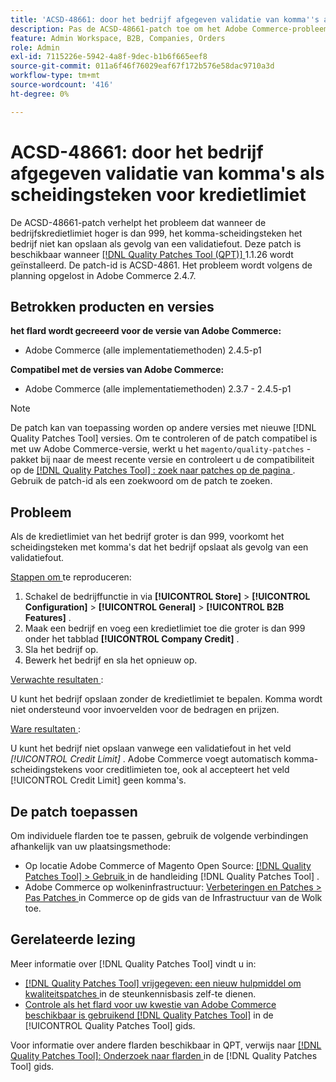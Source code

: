 ```yaml
---
title: 'ACSD-48661: door het bedrijf afgegeven validatie van komma''s als scheidingsteken voor kredietlimiet'
description: Pas de ACSD-48661-patch toe om het Adobe Commerce-probleem op te lossen, waarbij het komma-scheidingsteken het opslaan van het bedrijf verhindert vanwege een validatiefout wanneer de limiet van het bedrijfskrediet hoger is dan 999.
feature: Admin Workspace, B2B, Companies, Orders
role: Admin
exl-id: 7115226e-5942-4a8f-9dec-b1b6f665eef8
source-git-commit: 011a6f46f76029eaf67f172b576e58dac9710a3d
workflow-type: tm+mt
source-wordcount: '416'
ht-degree: 0%

---
```


# ACSD-48661: door het bedrijf afgegeven validatie van komma&#39;s als scheidingsteken voor kredietlimiet

De ACSD-48661-patch verhelpt het probleem dat wanneer de bedrijfskredietlimiet hoger is dan 999, het komma-scheidingsteken het bedrijf niet kan opslaan als gevolg van een validatiefout. Deze patch is beschikbaar wanneer [[!DNL Quality Patches Tool (QPT)] ](https://experienceleague.adobe.com/nl/docs/commerce-operations/tools/quality-patches-tool/quality-patches-tool-to-self-serve-quality-patches) 1.1.26 wordt geïnstalleerd. De patch-id is ACSD-4861. Het probleem wordt volgens de planning opgelost in Adobe Commerce 2.4.7.

## Betrokken producten en versies

**het flard wordt gecreeerd voor de versie van Adobe Commerce:**

* Adobe Commerce (alle implementatiemethoden) 2.4.5-p1

**Compatibel met de versies van Adobe Commerce:**

* Adobe Commerce (alle implementatiemethoden) 2.3.7 - 2.4.5-p1

>[!NOTE]
>
>De patch kan van toepassing worden op andere versies met nieuwe [!DNL Quality Patches Tool] versies. Om te controleren of de patch compatibel is met uw Adobe Commerce-versie, werkt u het `magento/quality-patches` -pakket bij naar de meest recente versie en controleert u de compatibiliteit op de [[!DNL Quality Patches Tool] : zoek naar patches op de pagina ](https://experienceleague.adobe.com/tools/commerce-quality-patches/index.html?lang=nl-NL) . Gebruik de patch-id als een zoekwoord om de patch te zoeken.

## Probleem

Als de kredietlimiet van het bedrijf groter is dan 999, voorkomt het scheidingsteken met komma&#39;s dat het bedrijf opslaat als gevolg van een validatiefout.

<u> Stappen om </u> te reproduceren:

1. Schakel de bedrijffunctie in via **[!UICONTROL Store]** > **[!UICONTROL Configuration]** > **[!UICONTROL General]** > **[!UICONTROL B2B Features]** .
1. Maak een bedrijf en voeg een kredietlimiet toe die groter is dan 999 onder het tabblad **[!UICONTROL Company Credit]** .
1. Sla het bedrijf op.
1. Bewerk het bedrijf en sla het opnieuw op.

<u> Verwachte resultaten </u>:

U kunt het bedrijf opslaan zonder de kredietlimiet te bepalen. Komma wordt niet ondersteund voor invoervelden voor de bedragen en prijzen.

<u> Ware resultaten </u>:

U kunt het bedrijf niet opslaan vanwege een validatiefout in het veld *[!UICONTROL Credit Limit]* . Adobe Commerce voegt automatisch komma-scheidingstekens voor creditlimieten toe, ook al accepteert het veld [!UICONTROL Credit Limit] geen komma&#39;s.

## De patch toepassen

Om individuele flarden toe te passen, gebruik de volgende verbindingen afhankelijk van uw plaatsingsmethode:

* Op locatie Adobe Commerce of Magento Open Source: [[!DNL Quality Patches Tool] > Gebruik ](/help/tools/quality-patches-tool/usage.md) in de handleiding [!DNL Quality Patches Tool] .
* Adobe Commerce op wolkeninfrastructuur: [ Verbeteringen en Patches > Pas Patches ](https://experienceleague.adobe.com/docs/commerce-cloud-service/user-guide/develop/upgrade/apply-patches.html?lang=nl-NL) in Commerce op de gids van de Infrastructuur van de Wolk toe.

## Gerelateerde lezing

Meer informatie over [!DNL Quality Patches Tool] vindt u in:

* [[!DNL Quality Patches Tool]  vrijgegeven: een nieuw hulpmiddel om kwaliteitspatches ](https://experienceleague.adobe.com/nl/docs/commerce-operations/tools/quality-patches-tool/quality-patches-tool-to-self-serve-quality-patches) in de steunkennisbasis zelf-te dienen.
* [ Controle als het flard voor uw kwestie van Adobe Commerce beschikbaar is gebruikend  [!DNL Quality Patches Tool]](/help/tools/quality-patches-tool/patches-available-in-qpt/check-patch-for-magento-issue-with-magento-quality-patches.md) in de [!UICONTROL Quality Patches Tool] gids.


Voor informatie over andere flarden beschikbaar in QPT, verwijs naar [[!DNL Quality Patches Tool]: Onderzoek naar flarden ](https://experienceleague.adobe.com/tools/commerce-quality-patches/index.html?lang=nl-NL) in de [!DNL Quality Patches Tool] gids.
